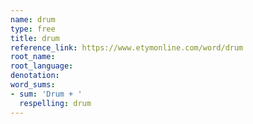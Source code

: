 ```yaml
---
name: drum
type: free
title: drum
reference_link: https://www.etymonline.com/word/drum
root_name: 
root_language: 
denotation: 
word_sums:
- sum: 'Drum + '
  respelling: drum
---
```

